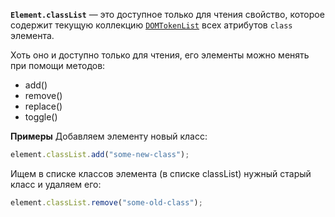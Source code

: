 **`Element.classList`** — это доступное только для чтения свойство, которое содержит текущую коллекцию [`DOMTokenList`](https://developer.mozilla.org/ru/docs/Web/API/DOMTokenList) всех атрибутов `class` элемента.

Хоть оно и доступно только для чтения, его элементы можно менять при помощи методов:
- add()
- remove()
- replace()
- toggle()

**Примеры**
Добавляем элементу новый класс:
```js
element.classList.add("some-new-class");
```

Ищем в списке классов элемента (в списке classList) нужный старый класс и удаляем его:
```js
element.classList.remove("some-old-class");
```

